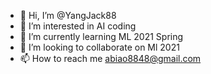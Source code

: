 - 👋 Hi, I’m @YangJack88
- 👀 I’m interested in AI coding
- 🌱 I’m currently learning ML 2021 Spring
- 💞️ I’m looking to collaborate on Ml 2021
- 📫 How to reach me abiao8848@gmail.com

<!---
YangJack88/YangJack88 is a ✨ special ✨ repository because its `README.md` (this file) appears on your GitHub profile.
You can click the Preview link to take a look at your changes.
--->
